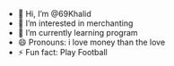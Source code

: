 - 👋 Hi, I’m @69Khalid
- 👀 I’m interested in merchanting
- 🌱 I’m currently learning program
- 😄 Pronouns: i love money than the love
- ⚡ Fun fact: Play Football

<!---
69Khalid/69Khalid is a ✨ special ✨ repository because its `README.md` (this file) appears on your GitHub profile.
You can click the Preview link to take a look at your changes.
--->
